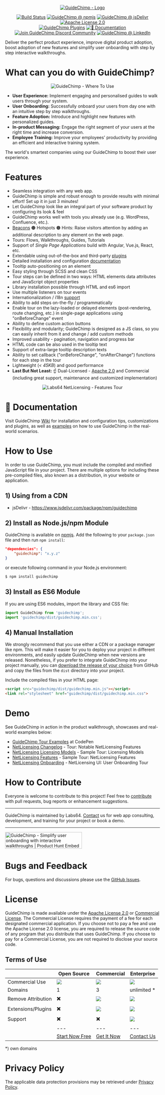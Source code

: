 <a href="https://www.linkedin.com/showcase/guidechimp/"><p align="center"><img src="https://io.labs64.com/GuideChimp/docs/img/guidechimp-logo-transparent.png" alt="GuideChimp - Logo"></p></a>

<p align="center">
<a href="https://github.com/Labs64/GuideChimp/actions?query=workflow%3A%22GuideChimp+CI%22"><img src="https://github.com/Labs64/GuideChimp/workflows/GuideChimp%20CI/badge.svg" alt="Build Status"></a>
<a href="https://badge.fury.io/js/guidechimp"><img src="https://badge.fury.io/js/guidechimp.svg" alt="GuideChimp @ npmjs"></a>
<a href="https://www.jsdelivr.com/package/npm/guidechimp"><img src="https://data.jsdelivr.com/v1/package/npm/guidechimp/badge" alt="GuideChimp @ jsDelivr"></a>
<a href="https://github.com/Labs64/GuideChimp/blob/master/LICENSE"><img src="https://img.shields.io/badge/License-Apache%202.0-blue.svg" alt="Apache License 2.0"></a>
<br>
<a href="https://github.com/Labs64/GuideChimp/wiki/Plugins"><img src="https://img.shields.io/badge/Plugins-5-E14817.svg" alt="GuideChimp Plugins"></a>
<a href="https://github.com/Labs64/GuideChimp/wiki"><img src="https://img.shields.io/badge/📖%20Documentation-Wiki-AB6543.svg" alt="📖 Documentation"></a>
<a href="https://discord.gg/cgs9JeK"><img src="https://img.shields.io/discord/691194972216754187.svg?label=Join%20Community&logo=discord&logoColor=ffffff&color=7389D8&labelColor=6A7EC2" alt="Join GuideChimp Discord Community"></a>
<a href="https://www.linkedin.com/showcase/guidechimp"><img src="https://img.shields.io/badge/GuideChimp-0077B5.svg?logo=LinkedIn" alt="GuideChimp @ LinkedIn"></a>
</p>


Deliver the perfect product experience, improve digital product adoption, boost adoption of new features and simplify user onboarding with step by step interactive walkthroughs.

# What can you do with GuideChimp?

<p align="center"><img src="https://io.labs64.com/GuideChimp/docs/img/guidechimp-stage-04-shadow.png"  alt="GuideChimp - Where To Use"></p>

- <strong>User Experience:</strong> Implement engaging and personalised guides to walk users through your system.
- <strong>User Onboarding:</strong> Successfully onboard your users from day one with an intuitive step by step walkthroughs.
- <strong>Feature Adoption:</strong> Introduce and highlight new features with personalized guides.
- <strong>In-product Messaging:</strong> Engage the right segment of your users at the right time and increase conversion.
- <strong>Employee Training:</strong> Improve your employees' productivity by providing an efficient and interactive training system.

The world's smartest companies using our GuideChimp to boost their user experience.

# Features

- Seamless integration with any web app.
- GuideChimp is simple and robust enough to provide results with minimal effort! Set up it in just 3 minutes!
- Let GuideChimp look like an integral part of your software product by configuring its look & feel
- GuideChimp works well with tools you already use (e.g. WordPress, Confluence, etc.).
- [Beacons](https://github.com/Labs64/GuideChimp/tree/master/plugins/beacons) 🟠 Hotspots 🟠 Hints: Raise visitors attention by adding an additional description to any element on the web page.
- Tours: Flows, Walkthroughs, Guides, Tutorials
- Support of *Single Page Applications* build with Angular, Vue.js, React, etc.
- Extendable using out-of-the-box and third-party [plugins](https://github.com/Labs64/GuideChimp/wiki/Plugins)
- Detailed installation and configuration [documentation](https://github.com/Labs64/GuideChimp/wiki)
- Tooltip auto-positioning on an element
- Easy styling through SCSS and clean CSS
- Tour steps can be defined in two ways: HTML elements data attributes and JavaScript object properties
- Library installation possible through HTML and es6 import
- Use multiple listeners on tour events
- Internationalization / i18n [support](https://github.com/Labs64/GuideChimp/wiki/Examples)
- Ability to add steps on-the-fly / programmatically
- Enable tour on the lazy-loaded or delayed elements (post-rendering, route changing, etc.) in single-page applications using "onBeforeChange" event
- Ability to define custom action buttons
- Flexibility and modularity; GuideChimp is designed as a JS class, so you can easily inherit from it and change / add custom methods
- Improved usability - pagination, navigation and progress bar
- HTML code can be also used in the tooltip text
- Support of extra-large tooltip description texts
- Ability to set callback ("onBeforeChange", "onAfterChange") functions for each step in the tour
- Lightweight (*< 45KB*) and good performance
- **Last But Not Least:** :point_up: Dual-Licensed - [Apache 2.0](LICENSE) and Commercial (including great support, maintenance and customized implementation)

<p align="center"><img src="https://io.labs64.com/GuideChimp/docs/img/netlicensing-features-tour.gif"  alt="Labs64 NetLicensing - Features Tour"></p>


# 📖 Documentation

Visit GuideChimp [Wiki](https://github.com/Labs64/GuideChimp/wiki) for installation and configuration tips, customizations and plugins, as well as [examples](https://github.com/Labs64/GuideChimp/wiki/Examples) on how to use GuideChimp in the real-world scenarios.


# How to Use

In order to use GuideChimp, you must include the compiled and minified JavaScript file in your project. There are multiple options for including these pre-compiled files, also known as a distribution, in your website or application.


## 1) Using from a CDN

- jsDelivr - https://www.jsdelivr.com/package/npm/guidechimp


## 2) Install as Node.js/npm Module

GuideChimp is available on [npmjs](https://www.npmjs.com/package/guidechimp). Add the following to your `package.json` file and then run `npm install`:
```json
"dependencies": {
    "guidechimp": "x.y.z"
}
```

or execute following command in your Node.js environment:

```bash
$ npm install guidechimp
```

## 3) Install as ES6 Module

If you are using ES6 modules, import the library and CSS file:

```javascript
import GuideChimp from 'guidechimp';
import 'guidechimp/dist/guidechimp.min.css';
```

## 4) Manual Installation

We strongly recommend that you use either a CDN or a package manager like npm. This will make it easier for you to deploy your project in different environments, and easily update GuideChimp when new versions are released. Nonetheless, if you prefer to integrate GuideChimp into your project manually, you can [download the release of your choice](https://github.com/Labs64/guidechimp/releases) from GitHub and copy the files from the `dist` directory into your project.

Include the compiled files in your HTML page:
```html
<script src="guidechimp/dist/guidechimp.min.js"></script>
<link rel="stylesheet" href="guidechimp/dist/guidechimp.min.css">
```


# Demo

See GuideChimp in action in the product walkthrough, showcases and real-world examples below:

- [GuideChimp Tour Examples](https://codepen.io/collection/DyPkzY) at CodePen
- [NetLicensing Changelog](https://netlicensing.io/wiki/changelog) - Tour: Notable NetLicensing Features
- [NetLicensing Licensing Models](https://netlicensing.io/licensing-models/?guidechimp=on&tour=licensing-models) - Sample Tour: Licensing Models
- [NetLicensing Features](https://netlicensing.io/features/?guidechimp=on&tour=features) - Sample Tour: NetLicensing Features
- [NetLicensing Onboarding](https://ui.netlicensing.io/#/login?cr=ZGVtbzpkZW1v&utm_source=GitHub&utm_medium=website&utm_campaign=GuideChimp_demo&utm_content=demo) - NetLicensing UI: User Onboarding Tour


# How to Contribute

Everyone is welcome to contribute to this project!
Feel free to [contribute](CONTRIBUTING.md) with pull requests, bug reports or enhancement suggestions.

---

GuideChimp is maintained by Labs64.
[Contact](https://www.labs64.com/contact/) us for web app consulting, development, and training for your project or book a demo.

---

<a href="https://www.producthunt.com/posts/guidechimp?utm_source=badge-featured&utm_medium=badge&utm_souce=badge-guidechimp" target="_blank"><img src="https://api.producthunt.com/widgets/embed-image/v1/featured.svg?post_id=182973&theme=light" alt="GuideChimp - Simplify user onboarding with interactive walkthroughs | Product Hunt Embed" style="width: 250px; height: 54px;" width="250px" height="54px" /></a>


# Bugs and Feedback

For bugs, questions and discussions please use the [GitHub Issues](https://github.com/Labs64/guidechimp/issues).


# License

GuideChimp is made available under the [Apache License 2.0](LICENSE) or [Commercial License](https://www.labs64.com/legal/terms-of-service/website/).
The Commercial License requires the payment of a fee for each designated commercial application. If you choose not to pay a fee and use the Apache License 2.0 license, you are required to release the source code of any program that you distribute that uses GuideChimp.
If you choose to pay for a Commercial License, you are not required to disclose your source code.

## Terms of Use

|  | Open Source | Commercial | Enterprise |
| --- | --- | --- | --- |
| Commercial Use | <img src="https://raw.githubusercontent.com/Labs64/GuideChimp/master/docs/img/guidechimp-icon-32x32.png"> | <img src="https://raw.githubusercontent.com/Labs64/GuideChimp/master/docs/img/guidechimp-icon-32x32.png"> | <img src="https://raw.githubusercontent.com/Labs64/GuideChimp/master/docs/img/guidechimp-icon-32x32.png"> |
| Domains | 1 | 3 | unlimited * |
| Remove Attribution | :heavy_multiplication_x: | <img src="https://raw.githubusercontent.com/Labs64/GuideChimp/master/docs/img/guidechimp-icon-32x32.png"> | <img src="https://raw.githubusercontent.com/Labs64/GuideChimp/master/docs/img/guidechimp-icon-32x32.png"> |
| Extensions/Plugins | :heavy_multiplication_x: | <img src="https://raw.githubusercontent.com/Labs64/GuideChimp/master/docs/img/guidechimp-icon-32x32.png"> | <img src="https://raw.githubusercontent.com/Labs64/GuideChimp/master/docs/img/guidechimp-icon-32x32.png"> |
| Support  | :heavy_multiplication_x: | :heavy_multiplication_x: | <img src="https://raw.githubusercontent.com/Labs64/GuideChimp/master/docs/img/guidechimp-icon-32x32.png"> |
|  | --- | --- | --- |
|  | [Start Now Free](https://go.netlicensing.io/shop/v2/?packagetoken=0448250a-ef3a-4cbd-a031-98deeaa65111) | [Get It Now](https://go.netlicensing.io/shop/v2/?packagetoken=4505d572-5861-496c-bbc7-2823776d9e1e) | [Contact Us](https://www.labs64.com/contact/) |

*) own domains

# Privacy Policy

The applicable data protection provisions may be retrieved under [Privacy Policy](privacy-policy.md).
